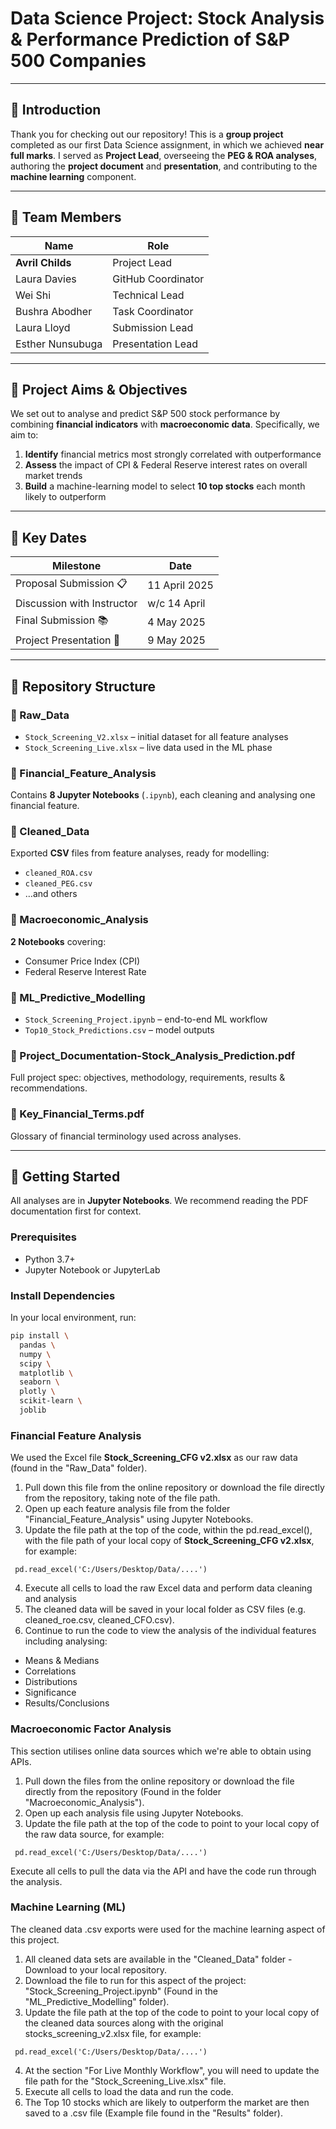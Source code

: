 # Data Science Project: Stock Analysis & Performance Prediction of S&P 500 Companies

---

## 🙏 Introduction

Thank you for checking out our repository! This is a **group project** completed as our first Data Science assignment, in which we achieved **near full marks**. I served as **Project Lead**, overseeing the **PEG & ROA analyses**, authoring the **project document** and **presentation**, and contributing to the **machine learning** component.

---

## 🌟 Team Members

| Name                    | Role                            |
|-------------------------|---------------------------------|
| **Avril Childs**        | Project Lead                    |
| Laura Davies            | GitHub Coordinator              |
| Wei Shi                 | Technical Lead                  |
| Bushra Abodher          | Task Coordinator                |
| Laura Lloyd             | Submission Lead                 |
| Esther Nunsubuga        | Presentation Lead               |

---

## 🎯 Project Aims & Objectives

We set out to analyse and predict S&P 500 stock performance by combining **financial indicators** with **macroeconomic data**. Specifically, we aim to:

1. **Identify** financial metrics most strongly correlated with outperformance  
2. **Assess** the impact of CPI & Federal Reserve interest rates on overall market trends  
3. **Build** a machine-learning model to select **10 top stocks** each month likely to outperform

---

## 📅 Key Dates

| Milestone                         | Date           |
|-----------------------------------|----------------|
| Proposal Submission 📋            | 11 April 2025  |
| Discussion with Instructor        | w/c 14 April   |
| Final Submission 📚               | 4 May 2025     |
| Project Presentation 📢           | 9 May 2025     |

---

## 📂 Repository Structure


### 📁 Raw_Data
- `Stock_Screening_V2.xlsx` – initial dataset for all feature analyses  
- `Stock_Screening_Live.xlsx` – live data used in the ML phase

### 📁 Financial_Feature_Analysis
Contains **8 Jupyter Notebooks** (`.ipynb`), each cleaning and analysing one financial feature.

### 📁 Cleaned_Data
Exported **CSV** files from feature analyses, ready for modelling:
- `cleaned_ROA.csv`  
- `cleaned_PEG.csv`  
- …and others

### 📁 Macroeconomic_Analysis
**2 Notebooks** covering:
- Consumer Price Index (CPI)  
- Federal Reserve Interest Rate

### 📁 ML_Predictive_Modelling
- `Stock_Screening_Project.ipynb` – end-to-end ML workflow  
- `Top10_Stock_Predictions.csv` – model outputs

### 📄 Project_Documentation-Stock_Analysis_Prediction.pdf
Full project spec: objectives, methodology, requirements, results & recommendations.

### 📄 Key_Financial_Terms.pdf
Glossary of financial terminology used across analyses.

---

## 🚀 Getting Started

All analyses are in **Jupyter Notebooks**. We recommend reading the PDF documentation first for context.

### Prerequisites

- Python 3.7+  
- Jupyter Notebook or JupyterLab  

### Install Dependencies

In your local environment, run:

```bash
pip install \
  pandas \
  numpy \
  scipy \
  matplotlib \
  seaborn \
  plotly \
  scikit-learn \
  joblib
```


### Financial Feature Analysis

We used the Excel file **Stock_Screening_CFG v2.xlsx** as our raw data (found in the "Raw_Data" folder).

1. Pull down this file from the online repository or download the file directly from the repository, taking note of the file path.
2. Open up each feature analysis file from the folder "Financial_Feature_Analysis" using Jupyter Notebooks.
3. Update the file path at the top of the code, within the pd.read_excel(), with the file path of your local copy of **Stock_Screening_CFG v2.xlsx**, for example:
```
 pd.read_excel('C:/Users/Desktop/Data/....')
```
4. Execute all cells to load the raw Excel data and perform data cleaning and analysis
5. The cleaned data will be saved in your local folder as CSV files (e.g. cleaned_roe.csv, cleaned_CFO.csv).
6. Continue to run the code to view the analysis of the individual features including analysing:
- Means & Medians
- Correlations
- Distributions
- Significance
- Results/Conclusions


### Macroeconomic Factor Analysis

This section utilises online data sources which we're able to obtain using APIs.

1. Pull down the files from the online repository or download the file directly from the repository (Found in the folder "Macroeconomic_Analysis").
2. Open up each analysis file using Jupyter Notebooks.
3. Update the file path at the top of the code to point to your local copy of the raw data source, for example:
```
 pd.read_excel('C:/Users/Desktop/Data/....')
```

Execute all cells to pull the data via the API and have the code run through the analysis.

### Machine Learning (ML)

The cleaned data .csv exports were used for the machine learning aspect of this project.

1. All cleaned data sets are available in the "Cleaned_Data" folder - Download to your local repository.
2. Download the file to run for this aspect of the project: "Stock_Screening_Project.ipynb" (Found in the "ML_Predictive_Modelling" folder).
3. Update the file path at the top of the code to point to your local copy of the cleaned data sources along with the original stocks_screening_v2.xlsx file, for example:
```
 pd.read_excel('C:/Users/Desktop/Data/....')
```
4. At the section "For Live Monthly Workflow", you will need to update the file path for the "Stock_Screening_Live.xlsx" file.
5. Execute all cells to load the data and run the code.
6. The Top 10 stocks which are likely to outperform the market are then saved to a .csv file (Example file found in the "Results" folder).
